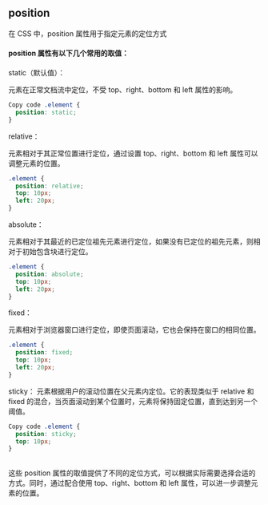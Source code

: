 ## position

在 CSS 中，position 属性用于指定元素的定位方式

#### position 属性有以下几个常用的取值：

static（默认值）：

元素在正常文档流中定位，不受 top、right、bottom 和 left 属性的影响。

```css
Copy code .element {
  position: static;
}
```

relative：

元素相对于其正常位置进行定位，通过设置 top、right、bottom 和 left 属性可以调整元素的位置。

```css
.element {
  position: relative;
  top: 10px;
  left: 20px;
}
```

absolute：

元素相对于其最近的已定位祖先元素进行定位，如果没有已定位的祖先元素，则相对于初始包含块进行定位。

```css
.element {
  position: absolute;
  top: 10px;
  left: 20px;
}
```

fixed：

元素相对于浏览器窗口进行定位，即使页面滚动，它也会保持在窗口的相同位置。

```css
.element {
  position: fixed;
  top: 10px;
  left: 20px;
}
```

sticky：
元素根据用户的滚动位置在父元素内定位。它的表现类似于 relative 和 fixed 的混合，当页面滚动到某个位置时，元素将保持固定位置，直到达到另一个阈值。

```css
Copy code .element {
  position: sticky;
  top: 10px;
}
```

##

这些 position 属性的取值提供了不同的定位方式，可以根据实际需要选择合适的方式。同时，通过配合使用 top、right、bottom 和 left 属性，可以进一步调整元素的位置。

```

```
